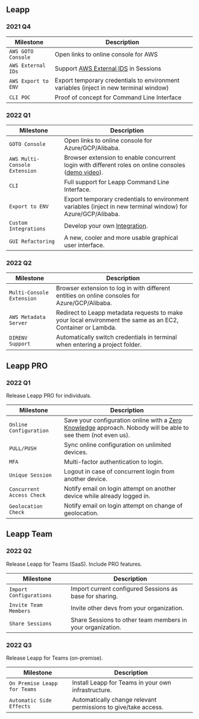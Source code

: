 ## Leapp

### 2021 Q4
| Milestone | Description |
| --------- | ----------- |
| `AWS GOTO Console` | Open links to online console for AWS |
| `AWS External IDs` | Support [AWS External IDS](https://docs.aws.amazon.com/IAM/latest/UserGuide/id_roles_create_for-user_externalid.html) in Sessions |
| `AWS Export to ENV` | Export temporary credentials to environment variables (inject in new terminal window) |
| `CLI POC` | Proof of concept for Command Line Interface |

### 2022 Q1
| Milestone | Description |
| --------- | ----------- |
| `GOTO Console` | Open links to online console for Azure/GCP/Alibaba. |
| `AWS Multi-Console Extension` | Browser extension to enable concurrent login with different roles on online consoles ([demo video]()). |
| `CLI` | Full support for Leapp Command Line Interface. |
| `Export to ENV` | Export temporary credentials to environment variables (inject in new terminal window) for Azure/GCP/Alibaba. |
| `Custom Integrations` | Develop your own [Integration](/integrations). |
| `GUI Refactoring` | A new, cooler and more usable graphical user interface. |

### 2022 Q2
| Milestone | Description |
| --------- | ----------- |
| `Multi-Console Extension` | Browser extension to log in with different entities on online consoles for Azure/GCP/Alibaba. |
| `AWS Metadata Server` | Redirect to Leapp metadata requests to make your local environment the same as an EC2, Container or Lambda. |
| `DIRENV Support` | Automatically switch credentials in terminal when entering a project folder. |

## Leapp PRO
### 2022 Q1
Release Leapp PRO for individuals.

| Milestone | Description |
| --------- | ----------- |
| `Online Configuration` | Save your configuration online with a [Zero Knowledge]() approach. Nobody will be able to see them (not even us). |
| `PULL/PUSH` | Sync online configuration on unlimited devices. |
| `MFA` | Multi-factor authentication to login. |
| `Unique Session` | Logout in case of concurrent login from another device. |
| `Concurrent Access Check` | Notify email on login attempt on another device while already logged in. |
| `Geolocation Check` | Notify email on login attempt on change of geolocation. |

## Leapp Team
### 2022 Q2
Release Leapp for Teams (SaaS). Include PRO features.

| Milestone | Description |
| --------- | ----------- |
| `Import Configurations` | Import current configured Sessions as base for sharing. |
| `Invite Team Members` | Invite other devs from your organization. |
| `Share Sessions` | Share Sessions to other team members in your organization. |

### 2022 Q3
Release Leapp for Teams (on-premise).

| Milestone | Description |
| --------- | ----------- |
| `On Premise Leapp for Teams` | Install Leapp for Teams in your own infrastructure. |
| `Automatic Side Effects` | Automatically change relevant permissions to give/take access.  |
